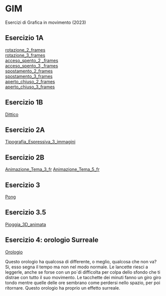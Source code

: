 # GIM
Esercizi di Grafica in movimento (2023)

## Esercizio 1A

[rotazione_2_frames](https://anastasiawiesendanger.github.io/GIM/Esercizio_1A/rotazione_2.html)  
[rotazione_3_frames](https://anastasiawiesendanger.github.io/GIM/Esercizio_1A/rotazione_3.html)  
[acceso_spento_2 _frames](https://anastasiawiesendanger.github.io/GIM/Esercizio_1A/acceso_spento_2.html)  
[acceso_spento_3 _frames](https://anastasiawiesendanger.github.io/GIM/Esercizio_1A/acceso_spento_3.html)  
[spostamento_2_frames](https://anastasiawiesendanger.github.io/GIM/Esercizio_1A/spostamento_2.html)  
[spostamento_3_frames](https://anastasiawiesendanger.github.io/GIM/Esercizio_1A/spostamento_3.html)  
[aperto_chiuso_2_frames](https://anastasiawiesendanger.github.io/GIM/Esercizio_1A/aperto_chiuso_2.html)  
[aperto_chiuso_3_frames](https://anastasiawiesendanger.github.io/GIM/Esercizio_1A/aperto_chiuso_3.html) 

## Esercizio 1B

[Dittico](https://anastasiawiesendanger.github.io/GIM/Esercizio_1B/Dittico.html)  

## Esercizio 2A

[Tipografia_Espressiva_3_immagini](https://anastasiawiesendanger.github.io/GIM/Esercizio_2A/Tipografia_Espressiva_3_im.html)  

## Esercizio 2B

[Animazione_Tema_3_fr](https://anastasiawiesendanger.github.io/GIM/Esercizio_2B/Tema_animato_3_fr.html) 
[Animazione_Tema_5_fr](https://anastasiawiesendanger.github.io/GIM/Esercizio_2B/Tema_animato_5_fr.html)

## Esercizio 3

[Pong](https://anastasiawiesendanger.github.io/GIM/Esercizio_3/Pong.html)  

## Esercizio 3.5

[Pioggia_3D_animata](https://anastasiawiesendanger.github.io/GIM/Esercizio_3.5/Pioggia_3D.html) 

## Esercizio 4: orologio Surreale  

[Orologio](https://anastasiawiesendanger.github.io/GIM/Esercizio_4/orologio.html)

Questo orologio ha qualcosa di differente, o meglio, qualcosa che non va? Si, esso segna il tempo ma non nel modo normale. Le lancette riesci a leggerle, anche se forse con un po`di difficolta per colpa dello sfondo che ti distrae con tutto il suo movimento. Le tacchette dei minuti fanno un giro giro tondo mentre quelle delle ore sembrano come perdersi nello spazio, per poi ritornare. Questo orologio ha proprio un effetto surreale. 

